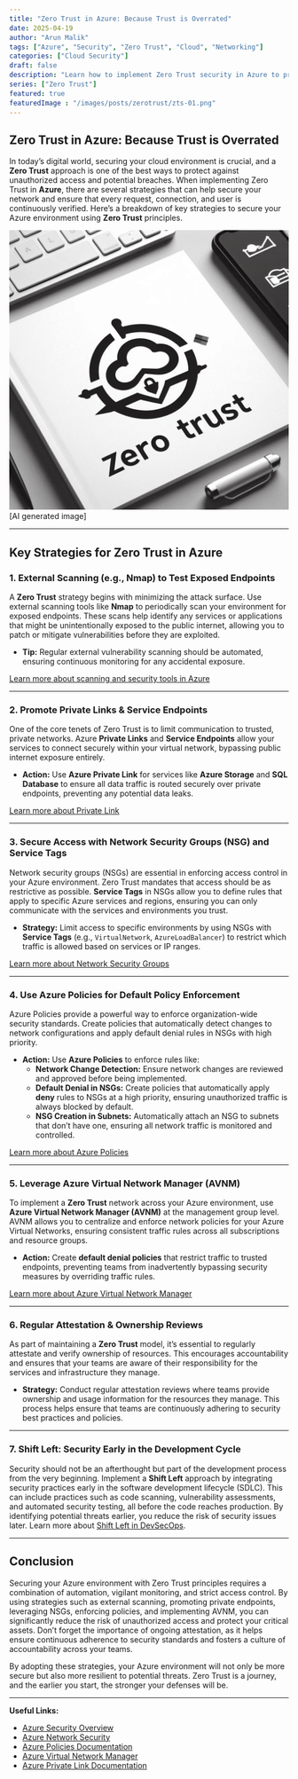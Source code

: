 ```yaml
---
title: "Zero Trust in Azure: Because Trust is Overrated"
date: 2025-04-19
author: "Arun Malik"
tags: ["Azure", "Security", "Zero Trust", "Cloud", "Networking"]
categories: ["Cloud Security"]
draft: false
description: "Learn how to implement Zero Trust security in Azure to protect your environment with powerful tools like NSGs, Azure Policies, and more."
series: ["Zero Trust"]
featured: true
featuredImage : "/images/posts/zerotrust/zts-01.png"
---
```


## Zero Trust in Azure: Because Trust is Overrated

In today’s digital world, securing your cloud environment is crucial, and a **Zero Trust** approach is one of the best ways to protect against unauthorized access and potential breaches. When implementing Zero Trust in **Azure**, there are several strategies that can help secure your network and ensure that every request, connection, and user is continuously verified. Here’s a breakdown of key strategies to secure your Azure environment using **Zero Trust** principles. 

![Zero Trust Banner](/images/posts/zerotrust/zts-01.png)  [AI generated image]

---
## Key Strategies for Zero Trust in Azure

### 1. External Scanning (e.g., Nmap) to Test Exposed Endpoints

A **Zero Trust** strategy begins with minimizing the attack surface. Use external scanning tools like **Nmap** to periodically scan your environment for exposed endpoints. These scans help identify any services or applications that might be unintentionally exposed to the public internet, allowing you to patch or mitigate vulnerabilities before they are exploited.

- **Tip:** Regular external vulnerability scanning should be automated, ensuring continuous monitoring for any accidental exposure.

[Learn more about scanning and security tools in Azure](https://docs.microsoft.com/en-us/azure/security/fundamentals/azure-security-tools)

---

### 2. Promote Private Links & Service Endpoints

One of the core tenets of Zero Trust is to limit communication to trusted, private networks. Azure **Private Links** and **Service Endpoints** allow your services to connect securely within your virtual network, bypassing public internet exposure entirely.

- **Action:** Use **Azure Private Link** for services like **Azure Storage** and **SQL Database** to ensure all data traffic is routed securely over private endpoints, preventing any potential data leaks.

[Learn more about Private Link](https://docs.microsoft.com/en-us/azure/virtual-network/private-link-private-endpoint)

---

### 3. Secure Access with Network Security Groups (NSG) and Service Tags

Network security groups (NSGs) are essential in enforcing access control in your Azure environment. Zero Trust mandates that access should be as restrictive as possible. **Service Tags** in NSGs allow you to define rules that apply to specific Azure services and regions, ensuring you can only communicate with the services and environments you trust.

- **Strategy:** Limit access to specific environments by using NSGs with **Service Tags** (e.g., `VirtualNetwork`, `AzureLoadBalancer`) to restrict which traffic is allowed based on services or IP ranges.

[Learn more about Network Security Groups](https://docs.microsoft.com/en-us/azure/virtual-network/security-overview)

---

### 4. Use Azure Policies for Default Policy Enforcement

Azure Policies provide a powerful way to enforce organization-wide security standards. Create policies that automatically detect changes to network configurations and apply default denial rules in NSGs with high priority.

- **Action:** Use **Azure Policies** to enforce rules like:
  - **Network Change Detection:** Ensure network changes are reviewed and approved before being implemented.
  - **Default Denial in NSGs:** Create policies that automatically apply **deny** rules to NSGs at a high priority, ensuring unauthorized traffic is always blocked by default.
  - **NSG Creation in Subnets:** Automatically attach an NSG to subnets that don’t have one, ensuring all network traffic is monitored and controlled.

[Learn more about Azure Policies](https://docs.microsoft.com/en-us/azure/governance/policy/overview)

---

### 5. Leverage Azure Virtual Network Manager (AVNM)

To implement a **Zero Trust** network across your Azure environment, use **Azure Virtual Network Manager (AVNM)** at the management group level. AVNM allows you to centralize and enforce network policies for your Azure Virtual Networks, ensuring consistent traffic rules across all subscriptions and resource groups.

- **Action:** Create **default denial policies** that restrict traffic to trusted endpoints, preventing teams from inadvertently bypassing security measures by overriding traffic rules.

[Learn more about Azure Virtual Network Manager](https://docs.microsoft.com/en-us/azure/virtual-network/virtual-network-manager-overview)

---

### 6. Regular Attestation & Ownership Reviews

As part of maintaining a **Zero Trust** model, it’s essential to regularly attestate and verify ownership of resources. This encourages accountability and ensures that your teams are aware of their responsibility for the services and infrastructure they manage.

- **Strategy:** Conduct regular attestation reviews where teams provide ownership and usage information for the resources they manage. This process helps ensure that teams are continuously adhering to security best practices and policies.

---
### 7. **Shift Left: Security Early in the Development Cycle**
   Security should not be an afterthought but part of the development process from the very beginning. Implement a **Shift Left** approach by integrating security practices early in the software development lifecycle (SDLC). This can include practices such as code scanning, vulnerability assessments, and automated security testing, all before the code reaches production. By identifying potential threats earlier, you reduce the risk of security issues later. Learn more about [Shift Left in DevSecOps](https://docs.microsoft.com/en-us/azure/devops/security/shift-left).

---

## Conclusion

Securing your Azure environment with Zero Trust principles requires a combination of automation, vigilant monitoring, and strict access control. By using strategies such as external scanning, promoting private endpoints, leveraging NSGs, enforcing policies, and implementing AVNM, you can significantly reduce the risk of unauthorized access and protect your critical assets. Don’t forget the importance of ongoing attestation, as it helps ensure continuous adherence to security standards and fosters a culture of accountability across your teams.

By adopting these strategies, your Azure environment will not only be more secure but also more resilient to potential threats. Zero Trust is a journey, and the earlier you start, the stronger your defenses will be.

---

**Useful Links:**
- [Azure Security Overview](https://docs.microsoft.com/en-us/azure/security/fundamentals/)
- [Azure Network Security](https://docs.microsoft.com/en-us/azure/network-security/)
- [Azure Policies Documentation](https://docs.microsoft.com/en-us/azure/governance/policy/)
- [Azure Virtual Network Manager](https://docs.microsoft.com/en-us/azure/virtual-network/virtual-network-manager-overview)
- [Azure Private Link Documentation](https://docs.microsoft.com/en-us/azure/virtual-network/private-link-private-endpoint)
